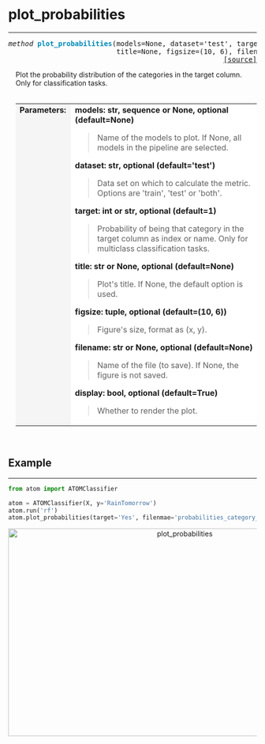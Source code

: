 # plot_probabilities
--------------------

<a name="atom"></a>
<pre><em>method</em> <strong style="color:#008AB8">plot_probabilities</strong>(models=None, dataset='test', target=1,
                          title=None, figsize=(10, 6), filename=None, display=True)
<div align="right"><a href="https://github.com/tvdboom/ATOM/blob/master/atom/plots.py#L1710">[source]</a></div></pre>
<div style="padding-left:3%">
Plot the probability distribution of the categories in the target column. Only for classification tasks.
<br /><br />
<table width="100%">
<tr>
<td width="15%" style="vertical-align:top; background:#F5F5F5;"><strong>Parameters:</strong></td>
<td width="75%" style="background:white;">
<strong>models: str, sequence or None, optional (default=None)</strong>
<blockquote>
Name of the models to plot. If None, all models in the pipeline are selected.
</blockquote>
<strong>dataset: str, optional (default='test')</strong>
<blockquote>
Data set on which to calculate the metric. Options are 'train', 'test' or 'both'.
</blockquote>
<strong>target: int or str, optional (default=1)</strong>
<blockquote>
Probability of being that category in the target column as index or name.
 Only for multiclass classification tasks.
</blockquote>
<strong>title: str or None, optional (default=None)</strong>
<blockquote>
Plot's title. If None, the default option is used.
</blockquote>
<strong>figsize: tuple, optional (default=(10, 6))</strong>
<blockquote>
Figure's size, format as (x, y).
</blockquote>
<strong>filename: str or None, optional (default=None)</strong>
<blockquote>
Name of the file (to save). If None, the figure is not saved.
</blockquote>
<strong>display: bool, optional (default=True)</strong>
<blockquote>
Whether to render the plot.
</blockquote>
</tr>
</table>
</div>
<br />



## Example
----------

```python
from atom import ATOMClassifier

atom = ATOMClassifier(X, y='RainTomorrow')
atom.run('rf')
atom.plot_probabilities(target='Yes', filenmae='probabilities_category_yes')
```
<div align="center">
    <img src="../../../img/plots/plot_probabilities.png" alt="plot_probabilities" width="700" height="420"/>
</div>
